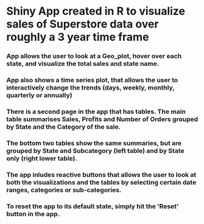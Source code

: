 # Shiny App created in R to visualize sales of Superstore data over roughly a 3 year time frame

### App allows the user to look at a Geo_plot, hover over each state, and visualize the total sales and state name.
### App also shows a time series plot, that allows the user to interactively change the trends (days, weekly, monthly, quarterly or annually)
### There is a second page in the app that has tables.  The main table summarises Sales, Profits and Number of Orders grouped by State and the Category of the sale.
### The bottom two tables show the same summaries, but are grouped by State and Subcategory (left table) and by State only (right lower table).

### The app inludes reactive buttons that allows the user to look at both the visualizations and the tables by selecting certain date ranges, categories or sub-categories.
### To reset the app to its default state, simply hit the 'Reset' button in the app.
